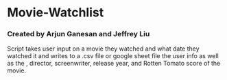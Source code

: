 # Movie-Watchlist
### Created by Arjun Ganesan and Jeffrey Liu

Script takes user input on a movie they watched and what date they watched it and writes to a .csv file or google sheet file the user info as well as the , director, screenwriter, release year, and Rotten Tomato score of the movie.
